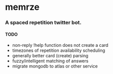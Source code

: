 # memrze

### A spaced repetition twitter bot.

#### TODO

* non-reply !help function does not create a card
* timezones of repetition availability scheduling
* generally better card (create) parsing
* fuzzy/intelligent matching of answers
* migrate mongodb to atlas or other service
